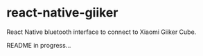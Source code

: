 # react-native-giiker
React Native bluetooth interface to connect to Xiaomi Giiker Cube.

README in progress...

